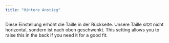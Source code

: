 ```yaml
---
title: "Hintere Anstieg"
---
```


Diese Einstellung erhöht die Taille in der Rückseite. Unsere Taille sitzt nicht horizontal, sondern ist nach oben geschwenkt. This setting allows you to raise this in the back if you need it for a good fit.




